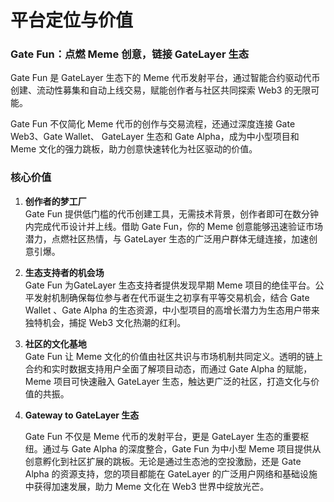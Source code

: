 # 平台定位与价值

### **Gate Fun：点燃 Meme 创意，链接 GateLayer 生态**



Gate Fun 是 GateLayer 生态下的 Meme 代币发射平台，通过智能合约驱动代币创建、流动性募集和自动上线交易，赋能创作者与社区共同探索 Web3 的无限可能。



Gate Fun 不仅简化 Meme 代币的创作与交易流程，还通过深度连接 Gate Web3、Gate Wallet、 GateLayer 生态和 Gate Alpha，成为中小型项目和 Meme 文化的强力跳板，助力创意快速转化为社区驱动的价值。



### 核心价值



1. **创作者的梦工厂**\
   Gate Fun 提供低门槛的代币创建工具，无需技术背景，创作者即可在数分钟内完成代币设计并上线。借助 Gate Fun，你的 Meme 创意能够迅速验证市场潜力，点燃社区热情，与 GateLayer 生态的广泛用户群体无缝连接，加速创意引爆。



2. **生态支持者的机会场**\
   Gate Fun 为GateLayer 生态支持者提供发现早期 Meme 项目的绝佳平台。公平发射机制确保每位参与者在代币诞生之初享有平等交易机会，结合 Gate Wallet 、Gate Alpha 的生态资源，中小型项目的高增长潜力为生态用户带来独特机会，捕捉 Web3 文化热潮的红利。



3. **社区的文化基地**\
   Gate Fun 让 Meme 文化的价值由社区共识与市场机制共同定义。透明的链上合约和实时数据支持用户全面了解项目动态，而通过 Gate Alpha 的赋能，Meme 项目可快速融入 GateLayer 生态，触达更广泛的社区，打造文化与价值的共振。



4.  &#x20;**Gateway to GateLayer 生态**

    Gate Fun 不仅是 Meme 代币的发射平台，更是 GateLayer 生态的重要枢纽。通过与 Gate Alpha 的深度整合，Gate Fun 为中小型 Meme 项目提供从创意孵化到社区扩展的跳板。无论是通过生态池的空投激励，还是 Gate Alpha 的资源支持，您的项目都能在 GateLayer 的广泛用户网络和基础设施中获得加速发展，助力 Meme 文化在 Web3 世界中绽放光芒。

